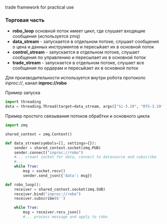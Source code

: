 trade framework for practical use

### Торговая часть

- **robo_loop** основной поток имеет цикл, где слушает входящие сообщения (используется zmq)
- **data_stream** - запускается в отдельном потоке, слушает сообщения о цена и данных инструментов и пересыkает их в основной поток
- **control_stream** - запускается в отдельном потоке, слушает сообщения по управлению и пересылает их в основной поток
- **trade_stream** - запускается в отдельном потоке, слушает все сообщения по ордерам и пересыkает их в основной поток

Для производительности используется внутри робота протоколо _inproc://_, канал **inproc://robo**

Пример запуска

```python
import threading
data = threading.Thread(target=data_stream, args(["Si-3.19", "RTS-3.19"], settings)
```

Пример простого связывания потоков обрабтки и основного цикла

```python
import zmq

shared_context = zmq.Context()

def data_stream(symbols=[], settings={}):
    sender = shared_context.socket(zmq.PUB)
    sender.connect("inproc://robo")
    #... creaet socket for data, connect to datasource and subscribe
    #...
    while True:
        msg = socket.recv()
        sender.send_json({'data': msg})

def robo_loop():
    receiver = shared_context.socket(zmq.SUB)
    receiver.bind("inproc://robo")
    receiver.subscribe(b'')

    while True:
        msg = receiver.recv_json()
        #... process message and apply to robo
```
